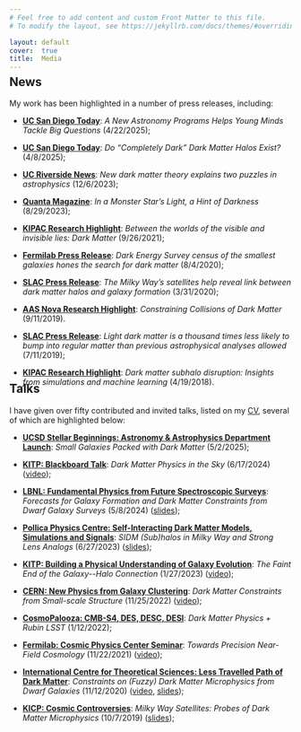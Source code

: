 ```yaml
---
# Feel free to add content and custom Front Matter to this file.
# To modify the layout, see https://jekyllrb.com/docs/themes/#overriding-theme-defaults

layout: default
cover:  true
title:  Media
---
```


<p style="margin-bottom: -24px">
</p>

## News

My work has been highlighted in a number of press releases, including:

* **[UC San Diego Today](https://today.ucsd.edu/story/astroreachsd-young-minds-big-questions)**: *A New Astronomy Programs Helps Young Minds Tackle Big Questions* (4/22/2025);

* **[UC San Diego Today](https://today.ucsd.edu/story/dark-dark-matter-halos)**: *Do “Completely Dark” Dark Matter Halos Exist?* (4/8/2025);

* **[UC Riverside News](https://news.ucr.edu/articles/2023/12/06/new-dark-matter-theory-explains-two-puzzles-astrophysics)**: *New dark matter theory explains two puzzles in astrophysics* (12/6/2023);

* **[Quanta Magazine](https://www.quantamagazine.org/in-a-monster-stars-light-a-hint-of-darkness-20230829/)**: *In a Monster Star’s Light, a Hint of Darkness* (8/29/2023);

* **[KIPAC Research Highlight](https://kipac.stanford.edu/highlights/between-worlds-visible-and-invisible-lies-dark-matter)**: *Between the worlds of the visible and invisible lies: Dark Matter* (9/26/2021);

* **[Fermilab Press Release](https://news.fnal.gov/2020/08/dark-energy-survey-census-of-the-smallest-galaxies-hones-the-search-for-dark-matter/)**: *Dark Energy Survey census of the smallest galaxies hones the search for dark matter* (8/4/2020);

* **[SLAC Press Release](https://www6.slac.stanford.edu/news/2020-03-31-milky-way%E2%80%99s-satellites-help-reveal-link-between-dark-matter-halos-and-galaxy)**: *The Milky Way’s satellites help reveal link between dark matter halos and galaxy formation* (3/31/2020);

* **[AAS Nova Research Highlight](https://aasnova.org/2019/09/11/constraining-collisions-of-dark-matter/)**: *Constraining Collisions of Dark Matter* (9/11/2019).

* **[SLAC Press Release](https://www6.slac.stanford.edu/news/2019-07-11-light-dark-matter-thousand-times-less-likely-bump-regular-matter-previous?fbclid=IwAR3-ldGGuDqSKFVYPUVjQ1N5eNU5tfBwigxziswSNDsuIc9ujKV9FXZHn1A)**: *Light dark matter is a thousand times less likely to bump into regular matter than previous astrophysical analyses allowed* (7/11/2019);

* **[KIPAC Research Highlight](https://kipac.stanford.edu/highlights/dark-matter-subhalo-disruption-insights-simulations-and-machine-learning)**: *Dark matter subhalo disruption: Insights from simulations and machine learning* (4/19/2018).

<p style="margin-bottom: -38px">
</p>

## Talks
 
I have given over fifty contributed and invited talks, listed on my [CV](./CV.pdf), several of which are highlighted below:

* **[UCSD Stellar Beginnings: Astronomy & Astrophysics Department Launch](https://universitydevelopment.cmail19.com/t/d-e-sdriuht-dkijeuldt-h/)**: *Small Galaxies Packed with Dark Matter* (5/2/2025);

* **[KITP: Blackboard Talk](https://online.kitp.ucsb.edu/online/bblunch/)**: *Dark Matter Physics in the Sky* (6/17/2024) ([video](https://online.kitp.ucsb.edu/online/bblunch/nadler/));

* **[LBNL: Fundamental Physics from Future Spectroscopic Surveys](https://indico.physics.lbl.gov/event/2769/)**: *Forecasts for Galaxy Formation and Dark Matter Constraints from Dwarf Galaxy Surveys* (5/8/2024) ([slides](https://indico.physics.lbl.gov/event/2769/contributions/8889/attachments/4449/6004/Nadler%20LBNL%202024.pdf));

* **[Pollica Physics Centre: Self-Interacting Dark Matter Models, Simulations and Signals](https://agenda.infn.it/event/33897/)**: *SIDM (Sub)halos in Milky Way and Strong Lens Analogs* (6/27/2023) ([slides](https://agenda.infn.it/event/33897/contributions/203866/attachments/107688/152087/Pollica%202023.pdf));

* **[KITP: Building a Physical Understanding of Galaxy Evolution](https://www.kitp.ucsb.edu/activities/galevo23)**: *The Faint End of the Galaxy--Halo Connection* (1/27/2023) ([video](https://online.kitp.ucsb.edu/online/galevo23/nadler/rm/jwvideo.html));

* **[CERN: New Physics from Galaxy Clustering](https://indico.cern.ch/event/1192722/)**: *Dark Matter Constraints from Small-scale Structure* (11/25/2022) ([video](https://cds.cern.ch/record/2842124));

* **[CosmoPalooza: CMB-S4, DES, DESC, DESI](https://supernova.lbl.gov/~evlinder/cosmopalooza.html)**: *Dark Matter Physics + Rubin LSST* (1/12/2022);

* **[Fermilab: Cosmic Physics Center Seminar](https://astro.fnal.gov/events/event/cpc-seminar-4/)**: *Towards Precision Near-Field Cosmology* (11/22/2021) ([video](https://indico.fnal.gov/event/51395/attachments/149672/192758/video1553752966.mp4));

* **[International Centre for Theoretical Sciences: Less Travelled Path of Dark Matter](https://www.icts.res.in/program/LTPDM2020)**: *Constraints on (Fuzzy) Dark Matter Microphysics from Dwarf Galaxies* (11/12/2020) ([video](https://www.youtube.com/watch?v=AxfI1MRQbuQ), [slides](https://www.icts.res.in/sites/default/files/seminar%20doc%20files/Nadler_ICTS_2020.pdf));

* **[KICP: Cosmic Controversies](https://voices.uchicago.edu/cosmiccontroversies/)**: *Milky Way Satellites:
Probes of Dark Matter Microphysics* (10/7/2019) ([slides](https://kicp-workshops.uchicago.edu/2019-COSMIC/depot/nadler-ethan.pdf));